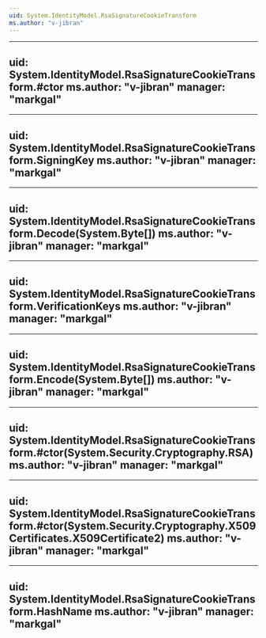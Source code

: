 ```yaml
---
uid: System.IdentityModel.RsaSignatureCookieTransform
ms.author: "v-jibran"
---
```


---
uid: System.IdentityModel.RsaSignatureCookieTransform.#ctor
ms.author: "v-jibran"
manager: "markgal"
---

---
uid: System.IdentityModel.RsaSignatureCookieTransform.SigningKey
ms.author: "v-jibran"
manager: "markgal"
---

---
uid: System.IdentityModel.RsaSignatureCookieTransform.Decode(System.Byte[])
ms.author: "v-jibran"
manager: "markgal"
---

---
uid: System.IdentityModel.RsaSignatureCookieTransform.VerificationKeys
ms.author: "v-jibran"
manager: "markgal"
---

---
uid: System.IdentityModel.RsaSignatureCookieTransform.Encode(System.Byte[])
ms.author: "v-jibran"
manager: "markgal"
---

---
uid: System.IdentityModel.RsaSignatureCookieTransform.#ctor(System.Security.Cryptography.RSA)
ms.author: "v-jibran"
manager: "markgal"
---

---
uid: System.IdentityModel.RsaSignatureCookieTransform.#ctor(System.Security.Cryptography.X509Certificates.X509Certificate2)
ms.author: "v-jibran"
manager: "markgal"
---

---
uid: System.IdentityModel.RsaSignatureCookieTransform.HashName
ms.author: "v-jibran"
manager: "markgal"
---
